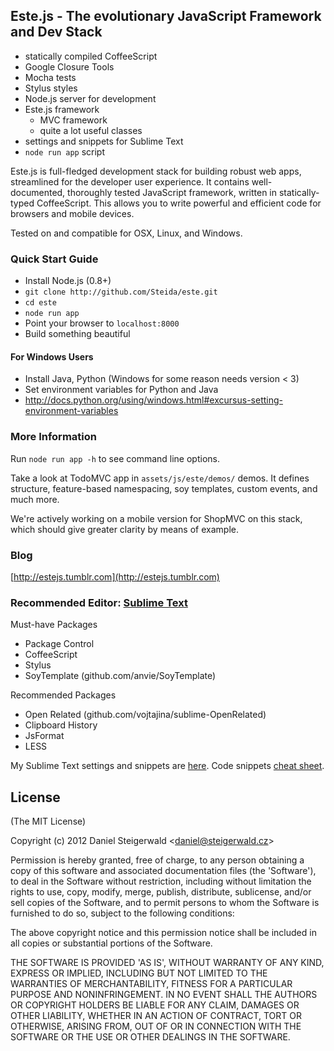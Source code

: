 Este.js - The evolutionary JavaScript Framework and Dev Stack
-------------------------------------------------------

  - statically compiled CoffeeScript
  - Google Closure Tools
  - Mocha tests
  - Stylus styles
  - Node.js server for development
  - Este.js framework
    - MVC framework
    - quite a lot useful classes
  - settings and snippets for Sublime Text
  - `node run app` script

Este.js is full-fledged development stack for building robust web apps, streamlined for the developer user experience. It contains well-documented, thoroughly tested JavaScript framework, written in statically-typed CoffeeScript. This allows you to write powerful and efficient code for browsers and mobile devices.

Tested on and compatible for OSX, Linux, and Windows.

### Quick Start Guide

  - Install Node.js (0.8+)
  - `git clone http://github.com/Steida/este.git`
  - `cd este`
  - `node run app`
  - Point your browser to `localhost:8000`
  - Build something beautiful

#### For Windows Users
  - Install Java, Python (Windows for some reason needs version < 3)
  - Set environment variables for Python and Java
  - http://docs.python.org/using/windows.html#excursus-setting-environment-variables

### More Information

Run `node run app -h` to see command line options.

Take a look at TodoMVC app in `assets/js/este/demos/` demos. It defines structure, feature-based namespacing, soy templates, custom events, and much more.

We're actively working on a mobile version for ShopMVC on this stack, which should give greater clarity by means of example.

### Blog

[http://estejs.tumblr.com](http://estejs.tumblr.com)

### Recommended Editor: [Sublime Text](http://www.sublimetext.com)

Must-have Packages

  - Package Control
  - CoffeeScript
  - Stylus
  - SoyTemplate (github.com/anvie/SoyTemplate)

Recommended Packages

  - Open Related (github.com/vojtajina/sublime-OpenRelated)
  - Clipboard History
  - JsFormat
  - LESS

My Sublime Text settings and snippets are [here](https://github.com/Steida/Sublimetext-user-settings).
Code snippets [cheat sheet](http://estejs.tumblr.com/post/29363589575/este-js-sublime-text-code-snippets-cheat-sheet).

## License

(The MIT License)

Copyright (c) 2012 Daniel Steigerwald &lt;daniel@steigerwald.cz&gt;

Permission is hereby granted, free of charge, to any person obtaining
a copy of this software and associated documentation files (the
'Software'), to deal in the Software without restriction, including
without limitation the rights to use, copy, modify, merge, publish,
distribute, sublicense, and/or sell copies of the Software, and to
permit persons to whom the Software is furnished to do so, subject to
the following conditions:

The above copyright notice and this permission notice shall be
included in all copies or substantial portions of the Software.

THE SOFTWARE IS PROVIDED 'AS IS', WITHOUT WARRANTY OF ANY KIND,
EXPRESS OR IMPLIED, INCLUDING BUT NOT LIMITED TO THE WARRANTIES OF
MERCHANTABILITY, FITNESS FOR A PARTICULAR PURPOSE AND NONINFRINGEMENT.
IN NO EVENT SHALL THE AUTHORS OR COPYRIGHT HOLDERS BE LIABLE FOR ANY
CLAIM, DAMAGES OR OTHER LIABILITY, WHETHER IN AN ACTION OF CONTRACT,
TORT OR OTHERWISE, ARISING FROM, OUT OF OR IN CONNECTION WITH THE
SOFTWARE OR THE USE OR OTHER DEALINGS IN THE SOFTWARE.